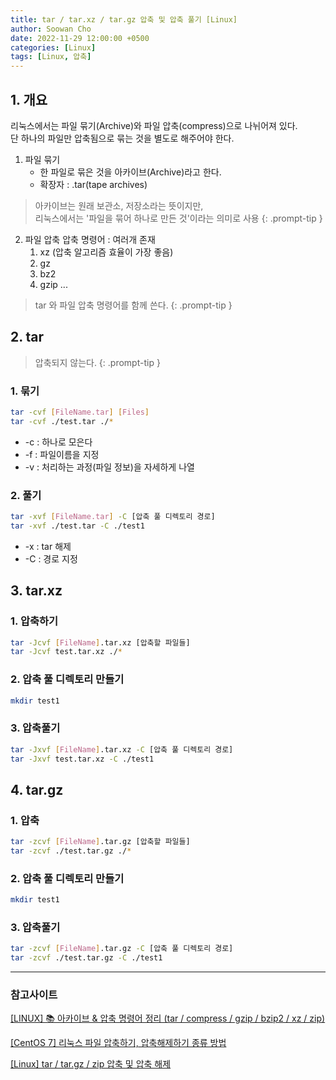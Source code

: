 ```yaml
---
title: tar / tar.xz / tar.gz 압축 및 압축 풀기 [Linux]
author: Soowan Cho
date: 2022-11-29 12:00:00 +0500
categories: [Linux]
tags: [Linux, 압축]
---
```


## 1. 개요
리눅스에서는 파일 묶기(Archive)와 파일 압축(compress)으로 나뉘어져 있다.<br>
단 하나의 파일만 압축됨으로 묶는 것을 별도로 해주어야 한다.
1. 파일 묶기
   - 한 파일로 묶은 것을 아카이브(Archive)라고 한다.
   - 확장자 : .tar(tape archives)


> 아카이브는 원래 보관소, 저장소라는 뜻이지만, <br>리눅스에서는 '파일을 묶어 하나로 만든 것'이라는 의미로 사용
{: .prompt-tip }

2. 파일 압축
압축 명령어 : 여러개 존재
   1. xz (압축 알고리즘 효율이 가장 좋음)
   2. gz
   3. bz2
   4. gzip ...


> tar 와 파일 압축 명령어를 함께 쓴다. 
{: .prompt-tip }

## 2. tar
> 압축되지 않는다.
{: .prompt-tip }

### 1. 묶기
```bash
tar -cvf [FileName.tar] [Files]
tar -cvf ./test.tar ./*
```
   - -c : 하나로 모은다
   - -f : 파일이름을 지정
   - -v : 처리하는 과정(파일 정보)을 자세하게 나열


### 2. 풀기
```bash
tar -xvf [FileName.tar] -C [압축 풀 디렉토리 경로]
tar -xvf ./test.tar -C ./test1
```
   - -x : tar 해제
   - -C : 경로 지정

## 3. tar.xz
### 1. 압축하기
```bash
tar -Jcvf [FileName].tar.xz [압축할 파일들]
tar -Jcvf test.tar.xz ./*
``` 
### 2. 압축 풀 디렉토리 만들기
```bash
mkdir test1
```
### 3. 압축풀기
```bash
tar -Jxvf [FileName].tar.xz -C [압축 풀 디렉토리 경로]
tar -Jxvf test.tar.xz -C ./test1
``` 

## 4. tar.gz
### 1. 압축
```bash
tar -zcvf [FileName].tar.gz [압축할 파일들]
tar -zcvf ./test.tar.gz ./*
``` 
### 2. 압축 풀 디렉토리 만들기
```bash
mkdir test1
```
### 3. 압축풀기
```bash
tar -zcvf [FileName].tar.gz -C [압축 풀 디렉토리 경로]
tar -zcvf ./test.tar.gz -C ./test1
``` 
---
### 참고사이트
[[LINUX] 📚 아카이브 & 압축 명령어 정리 (tar / compress / gzip / bzip2 / xz / zip)](https://inpa.tistory.com/entry/LINUX-%F0%9F%93%9A-%EC%95%84%EC%B9%B4%EC%9D%B4%EB%B8%8C-%EC%95%95%EC%B6%95-%EB%AA%85%EB%A0%B9%EC%96%B4-%EC%A0%95%EB%A6%AC-tar-compress-gzip-bzip2-zip)

[[CentOS 7] 리눅스 파일 압축하기, 압축해제하기 종류 방법](https://ansan-survivor.tistory.com/427)

[[Linux] tar / tar.gz / zip 압축 및 압축 해제](https://eehoeskrap.tistory.com/555)